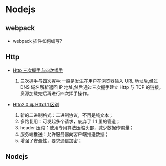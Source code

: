 <!--
 * @Author: TerryMin
 * @Date: 2025-01-07 11:13:52
 * @LastEditors: TerryMin
 * @LastEditTime: 2025-02-25 14:27:46
 * @Description: file not
-->

# Nodejs

## webpack

- webpack 插件如何编写?

## Http

- [Http 三次握手与四次挥手](https://www.cnblogs.com/terrymin/p/14554404.html)

  1. 三次握手与四次挥手:一般是发生在用户在浏览器输入 URL 地址后,经过 DNS 域名解析返回 IP 地址,然后通过三次握手建立 Http 与 TCP 的链接。资源加载完后再进行四次挥手操作。

- [ Http2.0 与 Http1.1 区别](https://www.cnblogs.com/terrymin/articles/14010138.html)

  1. 新的二进制格式：二进制协议，不再是纯文本；
  2. 多路复用：可发起多个请求，废弃了 1.1 里的管道；
  3. header 压缩：使用专用算法压缩头部，减少数据传输量；
  4. 服务端推送：允许服务器向客户端推送数据；
  5. 增强了安全性，要求通信加密；

## Nodejs
